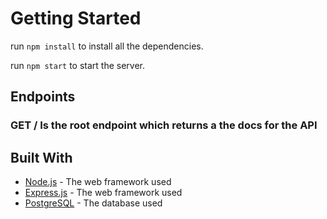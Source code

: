 # Getting Started

run `npm install` to install all the dependencies.

run `npm start` to start the server.

## Endpoints

### GET / Is the root endpoint which returns a the docs for the API

## Built With

* [Node.js](https://nodejs.org/en/) - The web framework used
* [Express.js](https://expressjs.com/) - The web framework used
* [PostgreSQL](https://www.postgresql.org/) - The database used
